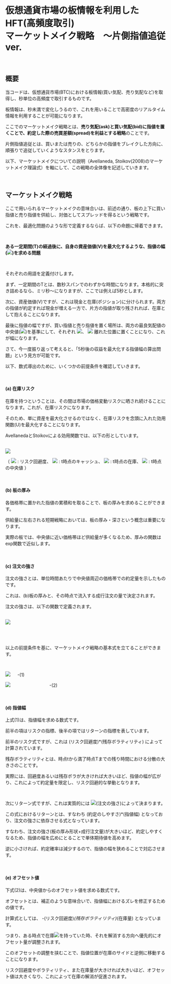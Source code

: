 # 仮想通貨市場の板情報を利用したHFT(高頻度取引)<br>マーケットメイク戦略　〜片側指値追従ver.

<br>

## 概要

当コードは、仮想通貨市場(BTC)における板情報(買い気配、売り気配など)を取得し、秒単位の高頻度で取引するものです。

板情報は、秒未満で変化しうるので、これを用いることで高密度のリアルタイム情報を利用することが可能になります。

ここでのマーケットメイク戦略とは、**売り気配(ask)と買い気配(bid)に指値を置くことで、約定した際の売買差額(spread)を利益とする戦略**のことです。

片側指値追従とは、買いまたは売りの、どちらかの指値をブレイクした方向に、順張りで追従していくようなスタンスをとります。

以下、マーケットメイクについての説明（Avellaneda, Stoikov(2008)のマーケットメイク理論式）を軸にして、この戦略の全体像を記述していきます。

<br>

## マーケットメイク戦略

ここで用いられるマーケットメイクの意味合いは、前述の通り、板の上下に買い指値と売り指値を供給し、対価としてスプレッドを得るという戦略です。

これを、最適化問題のような形で定義するならば、以下の命題に帰着できます。

<br>

**ある一定期間(T)の経過後に、自身の資産価値(V)を最大化するような、指値の幅(<img src="https://latex.codecogs.com/svg.image?\delta&space;_{ask+bid}"/>)を求める問題**

<br>

それぞれの用語を定義付けします。

まず、一定期間のTとは、数秒スパンでのわずかな時間になります。本格的に突き詰めるなら、ミリ秒〜になりますが、ここでは例えば5秒とします。

次に、資産価値(V)ですが、これは現金と在庫(ポジション)に分けられます。両方の指値が約定すれば現金が増える一方で、片方の指値が取り残されれば、在庫として抱えることになります。

最後に指値の幅ですが、買い指値と売り指値を置く場所は、両方の最良気配値の中央値(<img src="https://latex.codecogs.com/svg.image?&space;S_{t}">)を基準にして、それぞれ
<img src="https://latex.codecogs.com/svg.image?\delta&space;_{ask}"/>、
<img src="https://latex.codecogs.com/svg.image?\delta&space;_{bid}"/>
離れた位置に置くことになり、これが幅になります。

さて、今一度振り返って考えると、「5秒後の収益を最大化する指値幅の算出問題」という見方が可能です。

以下、数式導出のために、いくつかの前提条件を確認していきます。

<br>

#### (a) 在庫リスク

在庫を持つということは、その間は市場の価格変動リスクに晒され続けることになります。これが、在庫リスクになります。

そのため、単に資産を最大化させるのではなく、在庫リスクを念頭に入れた効用関数(U)を最大化することになります。

AvellanedaとStoikovによる効用関数では、以下の形としています。

<br>

<img src="https://latex.codecogs.com/svg.image?\boldsymbol{U=E[-exp[-\gamma(C_{t}&plus;q_{t}S_{t})]]}">

（ <img src="https://latex.codecogs.com/svg.image?\gamma&space;"> : リスク回避度、
<img src="https://latex.codecogs.com/svg.image?C_{t}"> : t時点のキャッシュ、
<img src="https://latex.codecogs.com/svg.image?q_{t}"> : t時点の在庫、
<img src="https://latex.codecogs.com/svg.image?S_{t}"> : t時点の中央値 ）

<br>

#### (b) 板の厚み

各価格帯に置かれた指値の累積和を取ることで、板の厚みを求めることができます。

供給量に左右される短期戦略においては、板の厚み・深さという概念は重要になります。

実際の板では、中央値に近い価格帯ほど供給量が多くなるため、厚みの関数はexp関数で近似します。

<br>

#### (c) 注文の強さ

注文の強さとは、単位時間あたりで中央値周辺の価格帯での約定量を示したものです。

これは、(b)板の厚みと、その時点で流入する成行注文の量で決定されます。

注文の強さは、以下の関数で定義されます。

<br>

<img src="https://latex.codecogs.com/svg.image?\boldsymbol{\lambda(\delta)=Ae_{}^{-\alpha\delta}}">

<br><br>

以上の前提条件を基に、マーケットメイク戦略の基本式を立てることができます。

<br>

<img src="https://latex.codecogs.com/svg.image?\boldsymbol{\delta&space;_{ask&plus;bid}=\gamma\sigma&space;_{}^{2}(T-t)&plus;\frac{2}{\lambda}ln(1&plus;\frac{\gamma}{\alpha})}"> &emsp; -(1)

<img src="https://latex.codecogs.com/svg.image?\boldsymbol{S_{offset}=\gamma\sigma&space;_{}^{2}(T-t)q_{t}}"> &emsp; &emsp; &emsp; &emsp; &emsp; &emsp; &ensp; -(2)
 
<br>

#### (d) 指値幅

上式(1)は、指値幅を求める数式です。

前半の項はリスクの指標、後半の項ではリターンの指標を表しています。

前半のリスク式ですが、これは (リスク回避度)*(残存ボラティリティ) によって計算されています。

残存ボラティリティとは、時点tから満了時点Tまでの残り時間における分散の大きさのことです。

実際には、回避度あるいは残存ボラが大きければ大きいほど、指値の幅が広がり、これによって約定量を限定し、リスク回避的な挙動となります。

<br>

次にリターン式ですが、これは実質的には <img src="https://latex.codecogs.com/svg.image?\alpha&space;">(注文の強さ)によって決まります。

この式におけるリターンとは、すなわち (約定のしやすさ)*(指値幅) となっており、注文の強さに依存させる式となっています。

すなわち、注文の強さ(板の厚み形状+成行注文量)が大きいほど、約定しやすくなるため、指値の幅を広めにとることで単体期待値を高めます。

逆に小さければ、約定確率は減少するので、指値の幅を狭めることで対応させます。

<br>

#### (e) オフセット値

下式(2)は、中央値からのオフセット値を求める数式です。

オフセットとは、補正のような意味合いで、指値幅におけるズレを修正するための値です。

計算式としては、 -(リスク回避度)*(残存ボラティリティ)*(在庫量) となっています。

つまり、ある時点で在庫<img src="https://latex.codecogs.com/svg.image?q_{t}">を持っていた時、それを解消する方向へ優先的にオフセット量が調整されます。

このオフセットの調整を挟むことで、指値位置が在庫のサイドと逆側に移動することになります。

リスク回避度やボラティリティ、また在庫量が大きければ大きいほど、オフセット値は大きくなり、これによって在庫の解消が促進されます。


